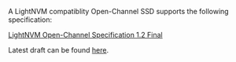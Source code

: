 
A LightNVM compatiblity Open-Channel SSD supports the following specification:

[LightNVM Open-Channel Specification 1.2 Final](http://lightnvm.io/docs/Open-ChannelSSDInterfaceSpecification12-final.pdf)

 Latest draft can be found [here](http://goo.gl/BYTjLI).
